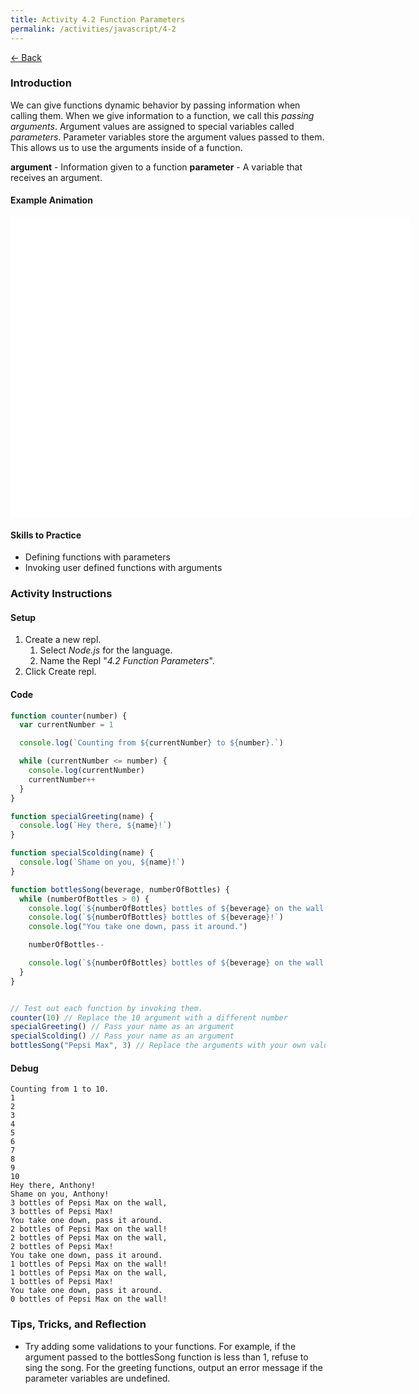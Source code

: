 ```yaml
---
title: Activity 4.2 Function Parameters
permalink: /activities/javascript/4-2
---
```


[← Back](/activities/javascript/)

### Introduction

We can give functions dynamic behavior by passing information when calling them. When we give information to a function, we call this *passing arguments*. Argument values are assigned to special variables called *parameters*. Parameter variables store the argument values passed to them. This allows us to use the arguments inside of a function.

**argument** - Information given to a function
**parameter** - A variable that receives an argument.


#### Example Animation

<div id="animation_container" style="background-color:rgba(255, 255, 255, 1.00); width:640px; height:480px">
    <canvas id="canvas" width="640" height="480" style="position: absolute; display: block; background-color:rgba(255, 255, 255, 1.00);"></canvas>
    <div id="dom_overlay_container" style="pointer-events:none; overflow:hidden; width:640px; height:480px; position: absolute; left: 0px; top: 0px; display: block;">
    </div>
</div>

<script src="https://code.createjs.com/1.0.0/createjs.min.js"></script>
<script src="/assets/js/function-animation-parameters.js"></script>
<script>
var canvas, stage, exportRoot, anim_container, dom_overlay_container, fnStartAnimation;
(function init() {
	canvas = document.getElementById("canvas");
	anim_container = document.getElementById("animation_container");
	dom_overlay_container = document.getElementById("dom_overlay_container");
	var comp=AdobeAn.getComposition("4F30DD8EC1DDFB4098147C02ED0AD997");
	var lib=comp.getLibrary();
	handleComplete({},comp);
})()
function handleComplete(evt,comp) {
	//This function is always called, irrespective of the content. You can use the variable "stage" after it is created in token create_stage.
	var lib=comp.getLibrary();
	var ss=comp.getSpriteSheet();
	exportRoot = new lib.FunctionAnimationParameters();
	stage = new lib.Stage(canvas);
	stage.enableMouseOver();	
	//Registers the "tick" event listener.
	fnStartAnimation = function() {
		stage.addChild(exportRoot);
		createjs.Ticker.framerate = lib.properties.fps;
		createjs.Ticker.addEventListener("tick", stage);
	}	    
	//Code to support hidpi screens and responsive scaling.
	AdobeAn.makeResponsive(true,'width',false,1,[canvas,anim_container,dom_overlay_container]);	
	AdobeAn.compositionLoaded(lib.properties.id);
	fnStartAnimation();
}
</script>

#### Skills to Practice

- Defining functions with parameters
- Invoking user defined functions with arguments


### Activity Instructions

#### Setup
1. Create a new repl.
    1. Select *Node.js* for the language.
    2. Name the Repl "*4.2 Function Parameters*".
2. Click Create repl.

#### Code

```js
function counter(number) {
  var currentNumber = 1

  console.log(`Counting from ${currentNumber} to ${number}.`)

  while (currentNumber <= number) {
    console.log(currentNumber)
    currentNumber++
  }
}

function specialGreeting(name) {
  console.log(`Hey there, ${name}!`)
}

function specialScolding(name) {
  console.log(`Shame on you, ${name}!`)
}

function bottlesSong(beverage, numberOfBottles) {
  while (numberOfBottles > 0) {
    console.log(`${numberOfBottles} bottles of ${beverage} on the wall,`)
    console.log(`${numberOfBottles} bottles of ${beverage}!`)
    console.log("You take one down, pass it around.")

    numberOfBottles--

    console.log(`${numberOfBottles} bottles of ${beverage} on the wall!`)
  }
}


// Test out each function by invoking them.
counter(10) // Replace the 10 argument with a different number
specialGreeting() // Pass your name as an argument
specialScolding() // Pass your name as an argument
bottlesSong("Pepsi Max", 3) // Replace the arguments with your own values
```

#### Debug

```shell
Counting from 1 to 10.
1
2
3
4
5
6
7
8
9
10
Hey there, Anthony!
Shame on you, Anthony!
3 bottles of Pepsi Max on the wall,
3 bottles of Pepsi Max!
You take one down, pass it around.
2 bottles of Pepsi Max on the wall!
2 bottles of Pepsi Max on the wall,
2 bottles of Pepsi Max!
You take one down, pass it around.
1 bottles of Pepsi Max on the wall!
1 bottles of Pepsi Max on the wall,
1 bottles of Pepsi Max!
You take one down, pass it around.
0 bottles of Pepsi Max on the wall!
```

### Tips, Tricks, and Reflection

- Try adding some validations to your functions. For example, if the argument passed to the bottlesSong function is less than 1, refuse to sing the song. For the greeting functions, output an error message if the parameter variables are undefined.